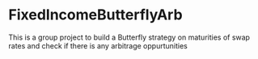 FixedIncomeButterflyArb
=======================

This is a group project to build a Butterfly strategy on maturities of swap rates and check if there is any arbitrage oppurtunities 
